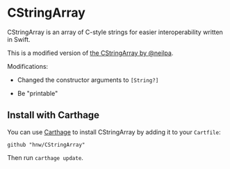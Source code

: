 # CStringArray

CStringArray is an array of C-style strings for easier interoperability written in Swift.

This is a modified version of [the CStringArray by @neilpa](https://gist.github.com/neilpa/b430d148d1c5f4ae5ddd).

Modifications:

- Changed the constructor arguments to `[String?]`

- Be "printable"


## Install with Carthage

You can use [Carthage](https://github.com/Carthage/Carthage) to install CStringArray by adding it to your `Cartfile`:

```
github "hnw/CStringArray"
```

Then run `carthage update`.
